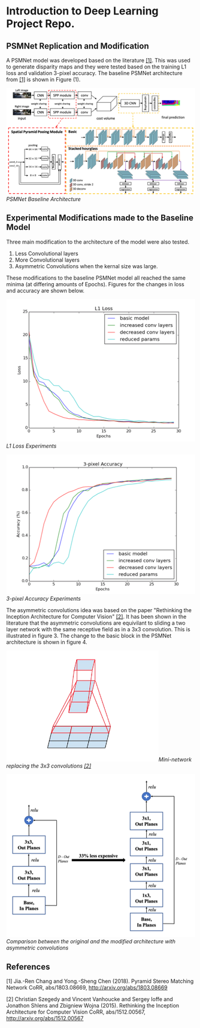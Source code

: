 # Introduction to Deep Learning Project Repo.
## PSMNet Replication and Modification 

A PSMNet model was developed based on the literature [[1]](#1).  This was used to generate disparity maps and they were tested based on the training L1 loss and validation 3-pixel accuracy.  The baseline PSMNet architecture from [[1]](#1) is shown in Figure (1).  

![](./Images/Architecture_PSMNet.png)*PSMNet Baseline  Architecture*

## Experimental Modifications made to the Baseline Model

Three main modification to the architecture of the model were also tested. 

1. Less Convolutional layers
2. More Convolutional layers
3. Asymmetric Convolutions when the kernal size was large. 

These modifications to the baseline PSMNet model all reached the same minima (at differing amounts of Epochs).  Figures for the changes in loss and accuracy are shown below.  

![](./Images/L1_loss.png)*L1 Loss Experiments*



![](./Images/Accuracy.png)*3-pixel Accuracy Experiments*



The asymmetric convolutions idea was based on the paper "Rethinking the Inception Architecture for Computer Vision" [[2]](#2).  It has been shown in the literature that the asymmetric convolutions are equivilant to sliding a two layer network with the same receptive field as in a 3x3 convolution.  This is illustrated in figure 3.  The change to the basic block in the PSMNet architecture is shown in figure 4.  

![](./Images/Spatial_Factorization.png)*Mini-network replacing the 3x3 convolutions [[2]](#2)*


![](./Images/Parameter_Reduction.png)*Comparison between the original and the modified architecture with asymmetric convolutions*

## References
<a id="1">[1]</a> 
Jia.-Ren Chang and Yong.-Sheng Chen (2018). 
Pyramid Stereo Matching Network
CoRR, abs/1803.08669, http://arxiv.org/abs/1803.08669

<a id="2">[2]</a> 
Christian Szegedy and
               Vincent Vanhoucke and
               Sergey Ioffe and
               Jonathon Shlens and
               Zbigniew Wojna (2015). 
Rethinking the Inception Architecture for Computer Vision 
CoRR, abs/1512.00567, http://arxiv.org/abs/1512.00567

